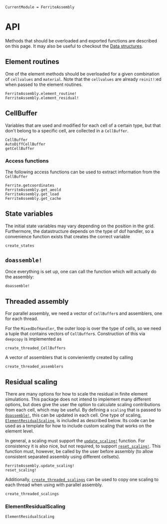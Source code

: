 ```@meta
CurrentModule = FerriteAssembly
```

# API
Methods that should be overloaded and exported functions are described on this page.
It may also be useful to checkout the [Data structures](@ref).

## Element routines
One of the element methods should be overloaded for a given combination of `cellvalues`
and `material`. 
Note that the `cellvalues` are already `reinit!`:ed when passed to the element routines. 
```@docs
FerriteAssembly.element_routine!
FerriteAssembly.element_residual!
```

## CellBuffer
Variables that are used and modified for each cell of a certain type, 
but that don't belong to a specific cell, are collected in a `CellBuffer`.
```@docs
CellBuffer
AutoDiffCellBuffer
getCellBuffer
```

### Access functions
The following access functions can be used to extract information from the 
`CellBuffer`
```@docs
Ferrite.getcoordinates
FerriteAssembly.get_aeold
FerriteAssembly.get_load
FerriteAssembly.get_cache
```

## State variables
The initial state variables may vary depending on the position in the grid.
Furthermore, the datastructure depends on the type of dof handler, so
a convenience function exists that creates the correct variable
```@docs
create_states
```

## `doassemble!`
Once everything is set up, one can call the function which will actually 
do the assembly:
```@docs
doassemble!
```

## Threaded assembly
For parallel assembly, we need a vector of `CellBuffer`s and assemblers, 
one for each thread. 

For the `MixedDofHandler`, the outer loop is over the type of cells,
so we need a tuple that contains vectors of `CellBuffer`s. 
Construction of this via `deepcopy` is implemented as
```@docs
create_threaded_CellBuffers
```

A vector of assemblers that is convieniently created by calling 
```@docs
create_threaded_assemblers
```

## Residual scaling
There are many options for how to scale the residual in finite element simulations.
This package does not intend to implement many different options, but does give the 
user the option to calculate scaling contributions from each cell, which may be useful.
By defining a `scaling` that is passed to [`doassemble!`](@ref), this can be updated in each cell. 
One type of scaling, [`ElementResidualScaling`](@ref), is included as described below.
Its code can be used as a template 
for how to include custom scaling that works on the element level. 

In general, a scaling must support the [`update_scaling!`](@ref) function.
For consistency it is also nice, but not required,
to support [`reset_scaling!`](@ref). This function must, however, be called by the user
before assembly (to allow consistent separated assembly using different cellsets). 
```@docs
FerriteAssembly.update_scaling!
reset_scaling!
```

Additionally, [`create_threaded_scalings`](@ref) can be used to copy one scaling to each thread
when using with parallel assembly. 
```@docs
create_threaded_scalings
```

### ElementResidualScaling
```@docs
ElementResidualScaling
```
